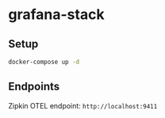 # grafana-stack

## Setup

```bash
docker-compose up -d
```

## Endpoints

Zipkin OTEL endpoint:
`http://localhost:9411`
